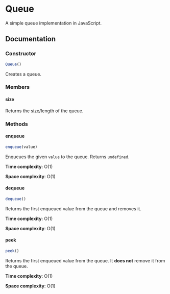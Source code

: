 # Queue

A simple queue implementation in JavaScript.

## Documentation

### Constructor

```js
Queue()
```

Creates a queue.

### Members

#### size

Returns the size/length of the queue.

### Methods

#### enqueue

```js
enqueue(value)
```

Enqueues the given `value` to the queue. Returns `undefined`.

**Time complexity**: O(1)

**Space complexity**: O(1)

#### dequeue

```js
dequeue()
```

Returns the first enqueued value from the queue and removes it.

**Time complexity**: O(1)

**Space complexity**: O(1)

#### peek

```js
peek()
```

Returns the first enqueued value from the queue. It **does not** remove it from the queue.

**Time complexity**: O(1)

**Space complexity**: O(1)
